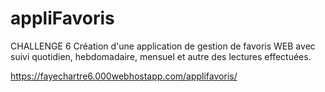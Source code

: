 # appliFavoris
CHALLENGE 6
Création d'une application de gestion de favoris WEB avec suivi quotidien, hebdomadaire, mensuel et autre des lectures effectuées.

https://fayechartre6.000webhostapp.com/applifavoris/
